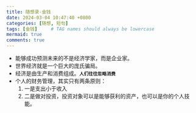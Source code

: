 ```yaml
---
title: 随想录-金钱
date: 2024-03-04 10:47:40 +0800
categories: [随想, 短句]
tags: [金钱]     # TAG names should always be lowercase
mermaid: true
comments: true
---
```


- 能够成功预测未来的不是经济学家，而是企业家。
- 世界经济就是一个巨大的庞氏骗局。
- 经济是由生产和消费组成。__`人们往往忽略消费`__
- 个人的财务管理，其实只有两条原则：
    1. 一是支出小于收入
    2. 二是做对投资，投资对象可以是能够获利的资产，也可以是你的个人技能。
